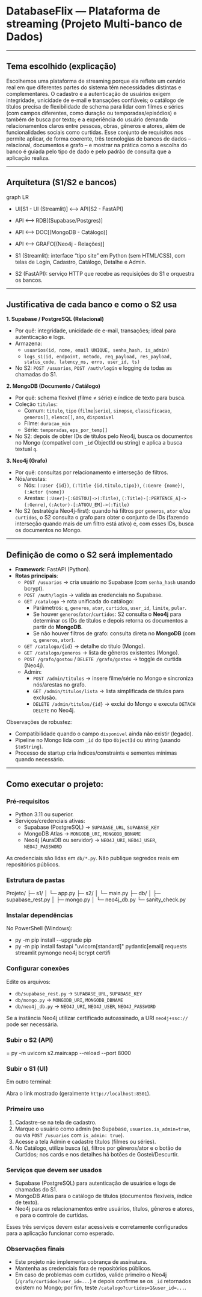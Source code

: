 # DatabaseFlix — Plataforma de streaming (Projeto Multi-banco de Dados)

---

## Tema escolhido (explicação)

Escolhemos uma plataforma de streaming porque ela reflete um cenário real em que diferentes partes do sistema têm necessidades distintas e complementares. O cadastro e a autenticação de usuários exigem integridade, unicidade de e-mail e transações confiáveis; o catálogo de títulos precisa de flexibilidade de schema para lidar com filmes e séries (com campos diferentes, como duração ou temporadas/episódios) e também de busca por texto; e a experiência do usuário demanda relacionamentos claros entre pessoas, obras, gêneros e atores, além de funcionalidades sociais como curtidas. Esse conjunto de requisitos nos permite aplicar, de forma coerente, três tecnologias de bancos de dados – relacional, documentos e grafo – e mostrar na prática como a escolha do banco é guiada pelo tipo de dado e pelo padrão de consulta que a aplicação realiza.

---

## Arquitetura (S1/S2 e bancos)

graph LR  
- UI[S1 - UI (Streamlit)] <--> API[S2 - FastAPI]  
- API <--> RDB[(Supabase/Postgres)]  
- API <--> DOC[(MongoDB - Catálogo)]  
- API <--> GRAFO[(Neo4j - Relações)]

- S1 (Streamlit): interface “tipo site” em Python (sem HTML/CSS), com telas de Login, Cadastro, Catálogo, Detalhe e Admin.  
- S2 (FastAPI): serviço HTTP que recebe as requisições do S1 e orquestra os bancos.

---

## Justificativa de cada banco e como o S2 usa

**1. Supabase / PostgreSQL (Relacional)**

- Por quê: integridade, unicidade de e-mail, transações; ideal para autenticação e logs.
- Armazena:
  - `usuarios(id, nome, email UNIQUE, senha_hash, is_admin)`
  - `logs_s1(id, endpoint, metodo, req_payload, res_payload, status_code, latency_ms, erro, user_id, ts)`
- No S2: `POST /usuarios`, `POST /auth/login` e logging de todas as chamadas do S1.

**2. MongoDB (Documento / Catálogo)**

- Por quê: schema flexível (filme ≠ série) e índice de texto para busca.
- Coleção `titulos`:
  - Comum: `titulo`, `tipo` (`filme`|`serie`), `sinopse`, `classificacao`, `generos[]`, `elenco[]`, `ano`, `disponivel`
  - Filme: `duracao_min`
  - Série: `temporadas`, `eps_por_temp[]`
- No S2: depois de obter IDs de títulos pelo Neo4j, busca os documentos no Mongo (compatível com `_id` ObjectId ou string) e aplica a busca textual `q`.

**3. Neo4j (Grafo)**

- Por quê: consultas por relacionamento e interseção de filtros.
- Nós/arestas:
  - Nós: `(:User {id})`, `(:Title {id,titulo,tipo})`, `(:Genre {nome})`, `(:Actor {nome})`
  - Arestas: `(:User)-[:GOSTOU]->(:Title)`, `(:Title)-[:PERTENCE_A]->(:Genre)`, `(:Actor)-[:ATUOU_EM]->(:Title)`
- No S2 (estratégia Neo4j-first): quando há filtros por `generos`, `ator` e/ou `curtidos`, o S2 consulta o grafo para obter o conjunto de IDs (fazendo interseção quando mais de um filtro está ativo) e, com esses IDs, busca os documentos no Mongo.

---

## Definição de como o S2 será implementado

- **Framework**: FastAPI (Python).
- **Rotas principais**:
  - `POST /usuarios` → cria usuário no Supabase (com `senha_hash` usando bcrypt).
  - `POST /auth/login` → valida as credenciais no Supabase.
  - `GET /catalogo` → rota unificada do catálogo:
    - Parâmetros: `q`, `generos`, `ator`, `curtidos`, `user_id`, `limite`, `pular`.
    - Se houver `generos`/`ator`/`curtidos`: S2 consulta o **Neo4j** para determinar os IDs de títulos e depois retorna os documentos a partir do **MongoDB**.
    - Se não houver filtros de grafo: consulta direta no **MongoDB** (com `q`, `generos`, `ator`).
  - `GET /catalogo/{id}` → detalhe do título (Mongo).
  - `GET /catalogo/generos` → lista de gêneros existentes (Mongo).
  - `POST /grafo/gostou` / `DELETE /grafo/gostou` → toggle de curtida (Neo4j).
  - Admin:
    - `POST /admin/titulos` → insere filme/série no Mongo e sincroniza nós/arestas no grafo.
    - `GET /admin/titulos/lista` → lista simplificada de títulos para exclusão.
    - `DELETE /admin/titulos/{id}` → exclui do Mongo e executa `DETACH DELETE` no Neo4j.

Observações de robustez:
- Compatibilidade quando o campo `disponivel` ainda não existir (legado).
- Pipeline no Mongo lida com `_id` do tipo `ObjectId` ou string (usando `$toString`).
- Processo de startup cria índices/constraints e sementes mínimas quando necessário.

---

## Como executar o projeto:

### Pré-requisitos

- Python 3.11 ou superior.
- Serviços/credenciais ativas:
  - Supabase (PostgreSQL) → `SUPABASE_URL`, `SUPABASE_KEY`
  - MongoDB Atlas → `MONGODB_URI`, `MONGODB_DBNAME`
  - Neo4j (AuraDB ou servidor) → `NEO4J_URI`, `NEO4J_USER`, `NEO4J_PASSWORD`

As credenciais são lidas em `db/*.py`. Não publique segredos reais em repositórios públicos.

### Estrutura de pastas

Projeto/
├─ s1/
│ └─ app.py
├─ s2/
│ └─ main.py
├─ db/
│ ├─ supabase_rest.py
│ ├─ mongo.py
│ └─ neo4j_db.py
└─ sanity_check.py

### Instalar dependências

No PowerShell (Windows):
- py -m pip install --upgrade pip
- py -m pip install fastapi "uvicorn[standard]" pydantic[email] requests streamlit pymongo neo4j bcrypt certifi

### Configurar conexões

Edite os arquivos:

- `db/supabase_rest.py` → `SUPABASE_URL`, `SUPABASE_KEY`
- `db/mongo.py` → `MONGODB_URI`, `MONGODB_DBNAME`
- `db/neo4j_db.py` → `NEO4J_URI`, `NEO4J_USER`, `NEO4J_PASSWORD`

Se a instância Neo4j utilizar certificado autoassinado, a URI `neo4j+ssc://` pode ser necessária.

### Subir o S2 (API)
= py -m uvicorn s2.main:app --reload --port 8000

### Subir o S1 (UI)

Em outro terminal:

Abra o link mostrado (geralmente `http://localhost:8501`).

### Primeiro uso

1. Cadastre-se na tela de cadastro.  
2. Marque o usuário como admin (no Supabase, `usuarios.is_admin=true`, ou via `POST /usuarios` com `is_admin: true`).  
3. Acesse a tela Admin e cadastre títulos (filmes ou séries).  
4. No Catálogo, utilize busca (`q`), filtros por gêneros/ator e o botão de Curtidos; nos cards e nos detalhes há botões de Gostei/Descurtir.

### Serviços que devem ser usados

- Supabase (PostgreSQL) para autenticação de usuários e logs de chamadas do S1.  
- MongoDB Atlas para o catálogo de títulos (documentos flexíveis, índice de texto).  
- Neo4j para os relacionamentos entre usuários, títulos, gêneros e atores, e para o controle de curtidas.

Esses três serviços devem estar acessíveis e corretamente configurados para a aplicação funcionar como esperado.

### Observações finais

- Este projeto não implementa cobrança de assinatura.  
- Mantenha as credenciais fora de repositórios públicos.  
- Em caso de problemas com curtidos, valide primeiro o Neo4j (`/grafo/curtidos?user_id=...`) e depois confirme se os `_id` retornados existem no Mongo; por fim, teste `/catalogo?curtidos=1&user_id=...`.
